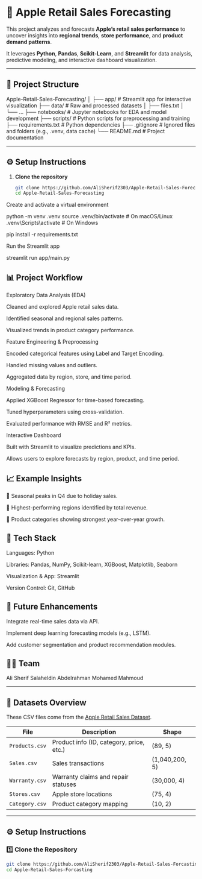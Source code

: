 # 🍏 Apple Retail Sales Forecasting

This project analyzes and forecasts **Apple’s retail sales performance** to uncover insights into **regional trends**, **store performance**, and **product demand patterns**.  

It leverages **Python**, **Pandas**, **Scikit-Learn**, and **Streamlit** for data analysis, predictive modeling, and interactive dashboard visualization.

---

## 📁 Project Structure

Apple-Retail-Sales-Forecasting/
│
├── app/ # Streamlit app for interactive visualization
├── data/ # Raw and processed datasets
│ ├── files.txt
│ └── ...
├── notebooks/ # Jupyter notebooks for EDA and model development
├── scripts/ # Python scripts for preprocessing and training
├── requirements.txt # Python dependencies
├── .gitignore # Ignored files and folders (e.g., .venv, data cache)
└── README.md # Project documentation


---

## ⚙️ Setup Instructions

1. **Clone the repository**
   ```bash
   git clone https://github.com/AliSherif2303/Apple-Retail-Sales-Forecasting.git
   cd Apple-Retail-Sales-Forecasting

Create and activate a virtual environment

python -m venv .venv
source .venv/bin/activate     # On macOS/Linux
.venv\Scripts\activate        # On Windows

pip install -r requirements.txt

Run the Streamlit app

streamlit run app/main.py

## 📊 Project Workflow

   Exploratory Data Analysis (EDA)
   
   Cleaned and explored Apple retail sales data.
   
   Identified seasonal and regional sales patterns.
   
   Visualized trends in product category performance.
   
   Feature Engineering & Preprocessing
   
   Encoded categorical features using Label and Target Encoding.
   
   Handled missing values and outliers.
   
   Aggregated data by region, store, and time period.
   
   Modeling & Forecasting
   
   Applied XGBoost Regressor for time-based forecasting.
   
   Tuned hyperparameters using cross-validation.
   
   Evaluated performance with RMSE and R² metrics.
   
   Interactive Dashboard
   
   Built with Streamlit to visualize predictions and KPIs.
   
   Allows users to explore forecasts by region, product, and time period.
   
## 📈 Example Insights

   📅 Seasonal peaks in Q4 due to holiday sales.
   
   🏬 Highest-performing regions identified by total revenue.
   
   📱 Product categories showing strongest year-over-year growth.

## 🧠 Tech Stack

   Languages: Python
   
   Libraries: Pandas, NumPy, Scikit-learn, XGBoost, Matplotlib, Seaborn
   
   Visualization & App: Streamlit
   
   Version Control: Git, GitHub
   
## 🚀 Future Enhancements

   Integrate real-time sales data via API.
   
   Implement deep learning forecasting models (e.g., LSTM).
   
   Add customer segmentation and product recommendation modules.
   
## 👨‍💻 Team

   Ali Sherif Salaheldin
   Abdelrahman Mohamed Mahmoud

---

## 🧠 Datasets Overview

   These CSV files come from the [Apple Retail Sales Dataset](https://www.kaggle.com/datasets/amangarg08/apple-retail-sales-dataset).

   | File | Description | Shape |
   |------|--------------|--------|
   | `Products.csv` | Product info (ID, category, price, etc.) | (89, 5) |
   | `Sales.csv` | Sales transactions | (1,040,200, 5) |
   | `Warranty.csv` | Warranty claims and repair statuses | (30,000, 4) |
   | `Stores.csv` | Apple store locations | (75, 4) |
   | `Category.csv` | Product category mapping | (10, 2) |

   ---

## ⚙️ Setup Instructions

### 1️⃣ Clone the Repository
```bash
git clone https://github.com/AliSherif2303/Apple-Retail-Sales-Forcasting.git
cd Apple-Retail-Sales-Forcasting
